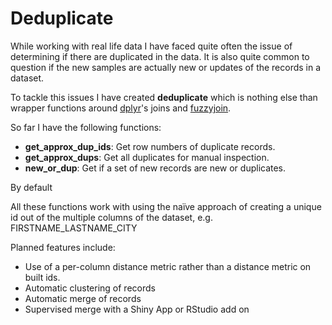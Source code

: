  # Deduplicate

While working with real life data I have faced quite often the issue of determining if there are duplicated in the data. It is also quite common to question if the new samples are actually new or updates of the records in a dataset. 

To tackle this issues I have created __deduplicate__ which is nothing else than wrapper functions around [dplyr](https://github.com/hadley/dplyr)'s joins and [fuzzyjoin](https://github.com/dgrtwo/fuzzyjoin). 

So far I have the following functions:

- __get_approx_dup_ids__: Get row numbers of duplicate records.
- __get_approx_dups__: Get all duplicates for manual inspection.
- __new_or_dup__: Get if a set of new records are new or duplicates.

By default 

All these functions work with using the naïve approach of creating a unique id out of the multiple columns of the dataset, e.g. FIRSTNAME_LASTNAME_CITY

Planned features include:

- Use of a per-column distance metric rather than a distance metric on built ids.
- Automatic clustering of records
- Automatic merge of records
- Supervised merge with a Shiny App or RStudio add on







